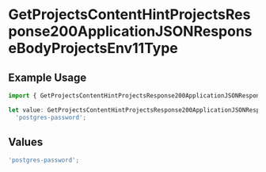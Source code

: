 # GetProjectsContentHintProjectsResponse200ApplicationJSONResponseBodyProjectsEnv11Type

## Example Usage

```typescript
import { GetProjectsContentHintProjectsResponse200ApplicationJSONResponseBodyProjectsEnv11Type } from '@vercel/client/models/operations';

let value: GetProjectsContentHintProjectsResponse200ApplicationJSONResponseBodyProjectsEnv11Type =
  'postgres-password';
```

## Values

```typescript
'postgres-password';
```

